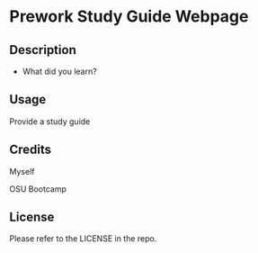 # Prework Study Guide Webpage

## Description

- What did you learn?

## Usage

Provide a study guide

## Credits

Myself

OSU Bootcamp

## License

Please refer to the LICENSE in the repo.
